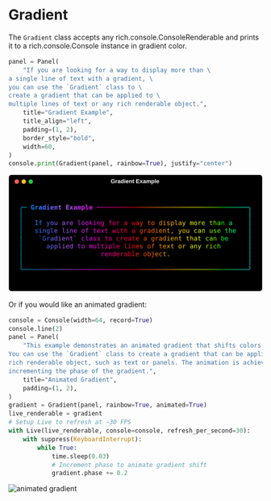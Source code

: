 # Gradient

The `Gradient` class accepts any rich.console.ConsoleRenderable and
prints it to a rich.console.Console instance in gradient color.

```python
panel = Panel(
    "If you are looking for a way to display more than \
a single line of text with a gradient, \
you can use the `Gradient` class to \
create a gradient that can be applied to \
multiple lines of text or any rich renderable object.",
    title="Gradient Example",
    title_align="left",
    padding=(1, 2),
    border_style="bold",
    width=60,
)
console.print(Gradient(panel, rainbow=True), justify="center")
```

<!--
If the image is not visible, try using the Markdown image syntax inside the div and add a style attribute for width. Some Markdown renderers (like MkDocs Material) do not support HTML <img> tags or style attributes directly. This approach works in most documentation tools.
-->
![gradient_example](img/v0.3.4/gradient_example.svg)

Or if you would like an animated gradient:

```python
console = Console(width=64, record=True)
console.line(2)
panel = Panel(
    "This example demonstrates an animated gradient that shifts colors over time. \
You can use the `Gradient` class to create a gradient that can be applied to any \
rich renderable object, such as text or panels. The animation is achieved by \
incrementing the phase of the gradient.",
    title="Animated Gradient",
    padding=(1, 2),
)
gradient = Gradient(panel, rainbow=True, animated=True)
live_renderable = gradient
# Setup Live to refresh at ~30 FPS
with Live(live_renderable, console=console, refresh_per_second=30):
    with suppress(KeyboardInterrupt):
        while True:
            time.sleep(0.03)
            # Increment phase to animate gradient shift
            gradient.phase += 0.2
```

![animated gradient](img/animated_gradient.gif)
